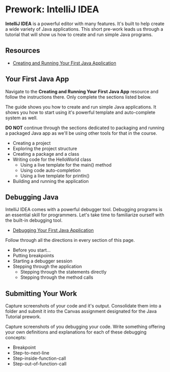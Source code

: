 # Prework: IntelliJ IDEA

**IntelliJ IDEA** is a powerful editor with many features. It's built to help
create a wide variety of Java applications. This short pre-work leads us
through a tutorial that will show us how to create and run simple Java
programs.

## Resources
* [Creating and Running Your First Java Application](https://www.jetbrains.com/help/idea/creating-and-running-your-first-java-application.html)

## Your First Java App
Navigate to the **Creating and Running Your First Java App** resource and
follow the instructions there. Only complete the sections listed below.

The guide shows you how to create and run simple Java applications. It shows
you how to start using it's powerful template and auto-complete system as well.

**DO NOT** continue through the sections dedicated to packaging and running
a packaged Java app as we'll be using other tools for that in the course.

* Creating a project
* Exploring the project structure
* Creating a package and a class
* Writing code for the HelloWorld class
  * Using a live template for the main() method
  * Using code auto-completion
  * Using a live template for println()
* Building and running the application

## Debugging Java
IntelliJ IDEA comes with a powerful debugger tool. Debugging programs is
an essential skill for programmers. Let's take time to familiarize ourself
with the built-in debugging tool.

* [Debugging Your First Java Application](https://www.jetbrains.com/help/idea/debugging-your-first-java-application.html)

Follow through all the directions in every section of this page.

* Before you start...
* Putting breakpoints
* Starting a debugger session
* Stepping through the application
  * Stepping through the statements directly
  * Stepping through the method calls

## Submitting Your Work
Capture screenshots of your code and it's output. Consolidate them into a
folder and submit it into the Canvas assignment designated for the Java
Tutorial prework.

Capture screenshots of you debugging your code. Write something offering your
own definitions and explanations for each of these debugging concepts:

* Breakpoint
* Step-to-next-line
* Step-inside-function-call
* Step-out-of-function-call
